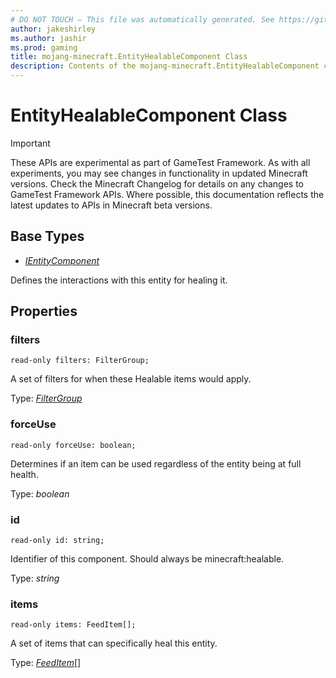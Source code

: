 ```yaml
---
# DO NOT TOUCH — This file was automatically generated. See https://github.com/Mojang/MinecraftScriptingApiDocsGenerator to modify descriptions, examples, etc.
author: jakeshirley
ms.author: jashir
ms.prod: gaming
title: mojang-minecraft.EntityHealableComponent Class
description: Contents of the mojang-minecraft.EntityHealableComponent class.
---
```

# EntityHealableComponent Class
>[!IMPORTANT]
>These APIs are experimental as part of GameTest Framework. As with all experiments, you may see changes in functionality in updated Minecraft versions. Check the Minecraft Changelog for details on any changes to GameTest Framework APIs. Where possible, this documentation reflects the latest updates to APIs in Minecraft beta versions.

## Base Types
- [*IEntityComponent*](IEntityComponent.md)

Defines the interactions with this entity for healing it.

## Properties
### **filters**
`read-only filters: FilterGroup;`

A set of filters for when these Healable items would apply.

Type: [*FilterGroup*](FilterGroup.md)


### **forceUse**
`read-only forceUse: boolean;`

Determines if an item can be used regardless of the entity being at full health.

Type: *boolean*


### **id**
`read-only id: string;`

Identifier of this component. Should always be minecraft:healable.

Type: *string*


### **items**
`read-only items: FeedItem[];`

A set of items that can specifically heal this entity.

Type: [*FeedItem*](FeedItem.md)[]





